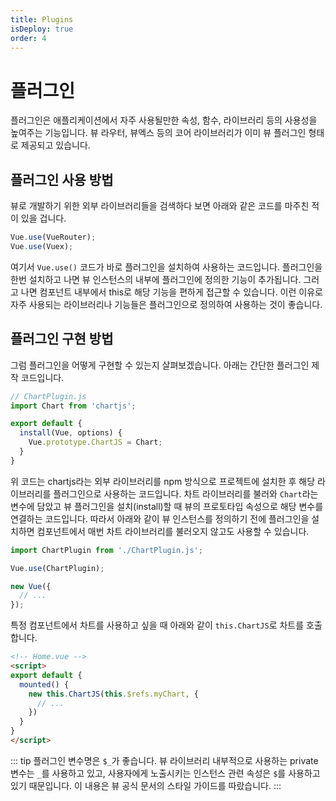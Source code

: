 ```yaml
---
title: Plugins
isDeploy: true
order: 4
---
```


# 플러그인

플러그인은 애플리케이션에서 자주 사용될만한 속성, 함수, 라이브러리 등의 사용성을 높여주는 기능입니다. 뷰 라우터, 뷰엑스 등의 코어 라이브러리가 이미 뷰 플러그인 형태로 제공되고 있습니다.

## 플러그인 사용 방법

뷰로 개발하기 위한 외부 라이브러리들을 검색하다 보면 아래와 같은 코드를 마주친 적이 있을 겁니다.

```js
Vue.use(VueRouter);
Vue.use(Vuex);
```

여기서 `Vue.use()` 코드가 바로 플러그인을 설치하여 사용하는 코드입니다. 플러그인을 한번 설치하고 나면 뷰 인스턴스의 내부에 플러그인에 정의한 기능이 추가됩니다. 그러고 나면 컴포넌트 내부에서 this로 해당 기능을 편하게 접근할 수 있습니다. 이런 이유로 자주 사용되는 라이브러리나 기능들은 플러그인으로 정의하여 사용하는 것이 좋습니다.

## 플러그인 구현 방법

그럼 플러그인을 어떻게 구현할 수 있는지 살펴보겠습니다. 아래는 간단한 플러그인 제작 코드입니다.

```js
// ChartPlugin.js
import Chart from 'chartjs';

export default {
  install(Vue, options) {
    Vue.prototype.ChartJS = Chart;
  }
}
```

위 코드는 chartjs라는 외부 라이브러리를 npm 방식으로 프로젝트에 설치한 후 해당 라이브러리를 플러그인으로 사용하는 코드입니다. 차트 라이브러리를 불러와 `Chart`라는 변수에 담았고 뷰 플러그인을 설치(install)할 때 뷰의 프로토타입 속성으로 해당 변수를 연결하는 코드입니다. 따라서 아래와 같이 뷰 인스턴스를 정의하기 전에 플러그인을 설치하면 컴포넌트에서 매번 차트 라이브러리를 불러오지 않고도 사용할 수 있습니다.

```js
import ChartPlugin from './ChartPlugin.js';

Vue.use(ChartPlugin);

new Vue({
  // ...
});
```

특정 컴포넌트에서 차트를 사용하고 싶을 때 아래와 같이 `this.ChartJS`로 차트를 호출합니다.

```html {5}
<!-- Home.vue -->
<script>
export default {
  mounted() {
    new this.ChartJS(this.$refs.myChart, {
      // ...
    })
  }
}
</script>
```

::: tip
플러그인 변수명은 `$_`가 좋습니다. 뷰 라이브러리 내부적으로 사용하는 private 변수는 `_`를 사용하고 있고, 사용자에게 노출시키는 인스턴스 관련 속성은 `$`를 사용하고 있기 때문입니다. 이 내용은 뷰 공식 문서의 스타일 가이드를 따랐습니다.
:::
